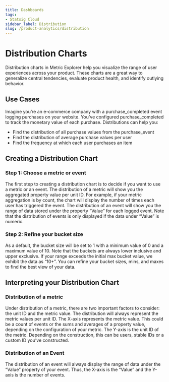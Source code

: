 ```yaml
---
title: Dashboards
tags:
- Statsig Cloud 
sidebar_label: Distribution
slug: /product-analytics/distribution
---
```


# Distribution Charts

Distribution charts in Metric Explorer help you visualize the range of user experiences across your product. These charts are a great way to generalize central tendencies, evaluate product health, and identify outlying behavior.

## Use Cases

Imagine you’re an e-commerce company with a purchase_completed event logging purchases on your website. You’ve configured purchase_completed to track the monetary value of each purchase. Distributions can help you:

- Find the distribution of all purchase values from the purchase_event
- Find the distribution of average purchase values per user
- Find the frequency at which each user purchases an item

## Creating a Distribution Chart

### **Step 1: Choose a metric or event**

The first step to creating a distribution chart is to decide if you want to use a metric or an event. The distribution of a metric will show you the aggregated property value per unit ID. For example, if your metric aggregation is by count, the chart will display the number of times each user has triggered the event. The distribution of an event will show you the range of data stored under the property “Value” for each logged event. Note that the distribution of events is only displayed if the data under “Value” is numeric.

### **Step 2: Refine your bucket size**

As a default, the bucket size will be set to 1 with a minimum value of 0 and a maximum value of 10. Note that the buckets are always lower inclusive and upper exclusive. If your range exceeds the initial max bucket value, we exhibit the data as “10+”. You can refine your bucket sizes, mins, and maxes to find the best view of your data.

## Interpreting your Distribution Chart

### **Distribution of a metric**

Under distribution of a metric, there are two important factors to consider: the unit ID and the metric value. The distribution will always represent the metric values per unit ID. The X-axis represents the metric value. This could be a count of events or the sums and averages of a property value, depending on the configuration of your metric. The Y-axis is the unit ID of the metric. Depending on the construction, this can be users, stable IDs or a custom ID you’ve constructed.

### **Distribution of an Event**

The distribution of an event will always display the range of data under the “Value” property of your event. Thus, the X-axis is the “Value” and the Y-axis is the number of events.
